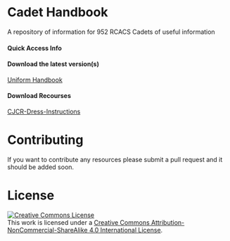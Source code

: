 # Cadet Handbook
A repository of information for 952 RCACS Cadets of useful information

#### Quick Access Info

#### Download the latest version(s)
<a href="https://github.com/tomkap011/Cadet-Handbook/raw/publish/main/Unifrom%20Handbook.pdf">Uniform Handbook</a>


#### Download Recourses

<a href="https://github.com/tomkap011/Cadet-Handbook/raw/main/raw-recouces/CJCR-Dress-Instructions.pdf">CJCR-Dress-Instructions</a>



# Contributing
If you want to contribute any resources please submit a pull request and it should be added soon.

# License 
<a rel="license" href="http://creativecommons.org/licenses/by-nc-sa/4.0/"><img alt="Creative Commons License" style="border-width:0" src="https://i.creativecommons.org/l/by-nc-sa/4.0/88x31.png" /></a><br />This work is licensed under a <a rel="license" href="http://creativecommons.org/licenses/by-nc-sa/4.0/">Creative Commons Attribution-NonCommercial-ShareAlike 4.0 International License</a>.
